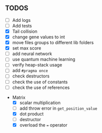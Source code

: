 ## TODOS
- [ ] Add logs
- [ ] Add tests
- [x] Tail collision
- [x] change gene values to int
- [x] move files groups to different lib folders
- [x] set max score
- [ ] add neural network
- [ ] use quantum machine learning
- [ ] verify heap-stack usage
- [ ] add `#pragma once`
- [ ] check destructors
- [ ] check the use of constants
- [ ] check the use of references

- Matrix 
    - [x] scalar multiplication
    - [ ] add throw error in `get_position_value`
    - [x] dot product
    - [ ] destructor
    - [x] overload the `=` operator 
